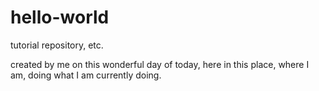 # hello-world
tutorial repository, etc.

created by me on this wonderful day of today, here in this place, where I am, doing what I am currently doing.

